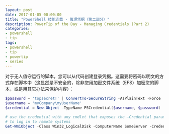```yaml
---
layout: post
date: 2017-01-05 00:00:00
title: "PowerShell 技能连载 - 管理凭据（第二部分）"
description: PowerTip of the Day - Managing Credentials (Part 2)
categories:
- powershell
- tip
tags:
- powershell
- tip
- powertip
- series
---
```

对于无人值守运行的脚本，您可以从代码创建登录凭据。这需要将密码以明文的方式存在脚本中（这显然是不安全的，除非您用加密文件系统（EFS）加密您的脚本，或是用其它办法来保护内容）：

```powershell
$password = 'topsecret!' | ConvertTo-SecureString -AsPlainText -Force
$username = 'myCompany\myUserName'
$credential = New-Object -TypeName PSCredential($username, $password) 

# use the credential with any cmdlet that exposes the –Credential parameter
# to log in to remote systems
Get-WmiObject -Class Win32_LogicalDisk -ComputerName SomeServer -Credential $credential
```

<!--本文国际来源：[Managing Credentials (Part 2)](http://community.idera.com/powershell/powertips/b/tips/posts/managing-credentials-part-2)-->

